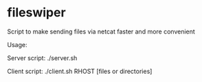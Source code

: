 # fileswiper
Script to make sending files via netcat faster and more convenient

Usage:

Server script: ./server.sh

Client script: ./client.sh RHOST [files or directories]

